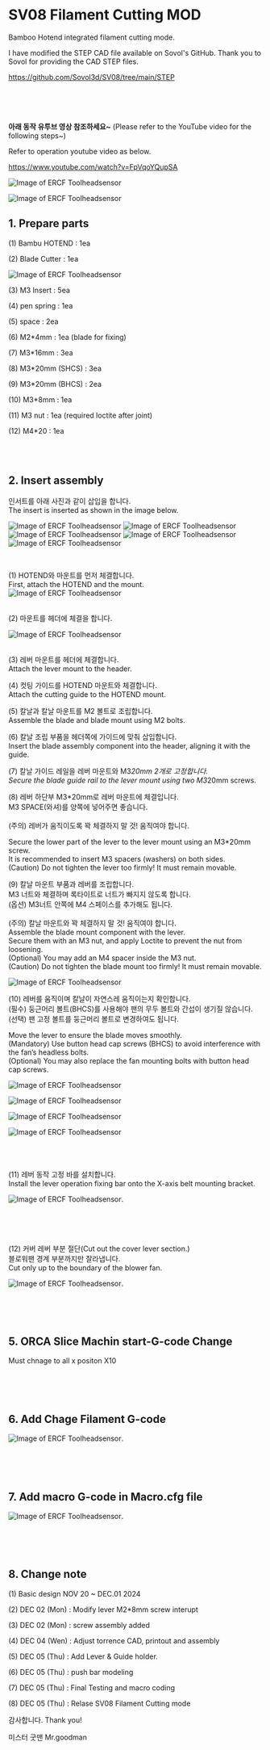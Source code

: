# SV08 Filament Cutting MOD

Bamboo Hotend integrated filament cutting mode.

I have modified the STEP CAD file available on Sovol's GitHub.
Thank you to Sovol for providing the CAD STEP files.

https://github.com/Sovol3d/SV08/tree/main/STEP



<br>
<br>
<br>


**아래 동작 유투브 영상 참조하세요~** 
(Please refer to the YouTube video for the following steps~)

Refer to operation youtube video as below.

https://www.youtube.com/watch?v=FpVqoYQupSA









![Image of ERCF Toolheadsensor](https://github.com/pure100kim/SV08-Filamnet_Cutting_mod/blob/main/Photos/SV08_cutting_mod_hotend1.png)

![Image of ERCF Toolheadsensor](https://github.com/pure100kim/SV08-Filamnet_Cutting_mod/blob/main/Photos/SV08_cutting_mod_hotend.png)




## **1. Prepare parts**

(1) Bambu HOTEND : 1ea

(2) Blade Cutter : 1ea

![Image of ERCF Toolheadsensor](https://github.com/pure100kim/SV08-Filamnet_Cutting_mod/blob/main/Photos/blade.png)


(3) M3 Insert : 5ea

(4) pen spring : 1ea

(5) space : 2ea

(6) M2*4mm : 1ea  (blade for fixing)

(7) M3*16mm : 3ea

(8) M3*20mm (SHCS) : 3ea

(9) M3*20mm (BHCS) : 2ea

(10) M3*8mm : 1ea

(11) M3 nut : 1ea (required loctite after joint)

(12) M4*20 : 1ea



<br>
<br>


## **2. Insert assembly**

인서트를 아래 사진과 같이 삽입을 합니다.<br>
The insert is inserted as shown in the image below.<br>

![Image of ERCF Toolheadsensor](https://github.com/pure100kim/SV08-Filamnet_Cutting_mod/blob/main/Photos/SV08_M3%20insert1.png)
![Image of ERCF Toolheadsensor](https://github.com/pure100kim/SV08-Filamnet_Cutting_mod/blob/main/Photos/SV08_M3%20insert2.png)
![Image of ERCF Toolheadsensor](https://github.com/pure100kim/SV08-Filamnet_Cutting_mod/blob/main/Photos/SV08_M3%20insert3.png)
![Image of ERCF Toolheadsensor](https://github.com/pure100kim/SV08-Filamnet_Cutting_mod/blob/main/Photos/SV08_M3%20insert4.png)
![Image of ERCF Toolheadsensor](https://github.com/pure100kim/SV08-Filamnet_Cutting_mod/blob/main/Photos/SV08_M3%20insert5.png)

<br>

(1) HOTEND와 마운트를 먼저 체결합니다.<br>
First, attach the HOTEND and the mount. <br>
![Image of ERCF Toolheadsensor](https://github.com/pure100kim/SV08_Filament_Cutting_mod/blob/main/Photos/hotend_screw01.png)

<br>
(2) 마운트를 헤더에 체결을 합니다.<br>

![Image of ERCF Toolheadsensor](https://github.com/pure100kim/SV08_Filament_Cutting_mod/blob/main/Photos/hotend_screw02.png)

<br>
(3) 레버 마운트를 헤더에 체결합니다.<br>
Attach the lever mount to the header. <br>

(4) 컷팅 가이드를 HOTEND 마운트와 체결합니다.<br>
Attach the cutting guide to the HOTEND mount. <br>



(5) 칼날과 칼날 마운트를 M2 볼트로 조립합니다.<br>
Assemble the blade and blade mount using M2 bolts. <br>

(6) 칼날 조립 부품을 헤더쪽에 가이드에 맞춰 삽입합니다.<br>
Insert the blade assembly component into the header, aligning it with the guide. <br>


(7) 칼날 가이드 레일을 레버 마운트와 M3*20mm 2개로 고정합니다.<br>
Secure the blade guide rail to the lever mount using two M3*20mm screws. <br>


(8) 레버 하단부 M3*20mm로 레버 마운트에 체결입니다.<br>
    M3 SPACE(와셔)를 양쪽에 넣어주면 좋습니다.<br>    
    (주의) 레버가 움직이도록 꽉 체결하지 말 것! 움직여야 합니다.<br>

Secure the lower part of the lever to the lever mount using an M3*20mm screw. <br>
It is recommended to insert M3 spacers (washers) on both sides. <br>
(Caution) Do not tighten the lever too firmly! It must remain movable. <br>
    

(9) 칼날 마운트 부품과 레버를 조립합니다. <br>
    M3 너트와 체결하며 록타이트로 너트가 빠지지 않도록 합니다.<br>
    (옵션) M3너트 안쪽에  M4 스페이스를 추가해도 됩니다.<br>    
    (주의) 칼날 마운트와 꽉 체결하지 말 것! 움직여야 합니다.<br>
Assemble the blade mount component with the lever. <br>
Secure them with an M3 nut, and apply Loctite to prevent the nut from loosening. <br>
(Optional) You may add an M4 spacer inside the M3 nut. <br>
(Caution) Do not tighten the blade mount too firmly! It must remain movable. <br>
    
![Image of ERCF Toolheadsensor](https://github.com/pure100kim/SV08_Filament_Cutting_mod/blob/main/Photos/hotend_screw03.png)


(10) 레버를 움직이며 칼날이 자연스레 움직이는지 확인합니다. <br>
     (필수) 둥근머리 볼트(BHCS)를 사용해야 팬의 무두 볼트와 간섭이 생기질 않습니다.<br>
     (선택) 팬 고정 볼트를 둥근머리 볼트로 변경하여도 됩니다.<br>

 Move the lever to ensure the blade moves smoothly. <br>
(Mandatory) Use button head cap screws (BHCS) to avoid interference with the fan’s headless bolts. <br>
(Optional) You may also replace the fan mounting bolts with button head cap screws. <br>


![Image of ERCF Toolheadsensor](https://github.com/pure100kim/SV08_Filament_Cutting_mod/blob/main/Photos/lever_screw01.png)


![Image of ERCF Toolheadsensor](https://github.com/pure100kim/SV08_Filament_Cutting_mod/blob/main/Photos/hotend_cutting_lever_assembly01.png)


![Image of ERCF Toolheadsensor](https://github.com/pure100kim/SV08_Filament_Cutting_mod/blob/main/Photos/SV08_Cover_screw01.png)


![Image of ERCF Toolheadsensor](https://github.com/pure100kim/SV08_Filament_Cutting_mod/blob/main/Photos/SV08_Cover_screw02.png)






<br>
<br>
<br>
(11) 레버 동작 고정 바를 설치합니다.<br>
Install the lever operation fixing bar onto the X-axis belt mounting bracket.<br>

![Image of ERCF Toolheadsensor](https://github.com/pure100kim/SV08_Filament_Cutting_mod/blob/main/Photos/SV08_Lever_Fixed_bar.png).



<br>
<br>
<br>

(12) 커버 레버 부분 절단(Cut out the cover lever section.)
<br>
블로워팬 경계 부분까지만 잘라냅니다.<br>
Cut only up to the boundary of the blower fan.<br>

![Image of ERCF Toolheadsensor](https://github.com/pure100kim/SV08_Filament_Cutting_mod/blob/main/Photos/SV08_Cover_open.png).




<br>
<br>
<br>


## **5. ORCA Slice Machin start-G-code Change**

Must chnage to all x positon X10



<br>
<br>
<br>


## **6. Add Chage Filament G-code** 

![Image of ERCF Toolheadsensor](https://github.com/pure100kim/SV08_Filament_Cutting_mod/blob/main/Photos/ORCA_Slice_Change_Filament_G-code.png).







<br>
<br>
<br>

## **7. Add macro G-code in Macro.cfg file** 


![Image of ERCF Toolheadsensor](https://github.com/pure100kim/SV08_Filament_Cutting_mod/blob/main/Photos/macro.png).



<br>
<br>
<br>

## **8. Change note**

(1) Basic design NOV 20 ~ DEC.01 2024

(2) DEC 02 (Mon) : Modify lever M2*8mm screw interupt 

(3) DEC 02 (Mon) : screw assembly added

(4) DEC 04 (Wen) : Adjust torrence CAD, printout and assembly

(5) DEC 05 (Thu) : Add Lever & Guide holder.

(6) DEC 05 (Thu) : push bar modeling

(7) DEC 05 (Thu) : Final Testing and macro coding

(8) DEC 05 (Thu) : Relase SV08 Filament Cutting mode


감사합니다.
Thank you!

미스터 굿맨 Mr.goodman 



